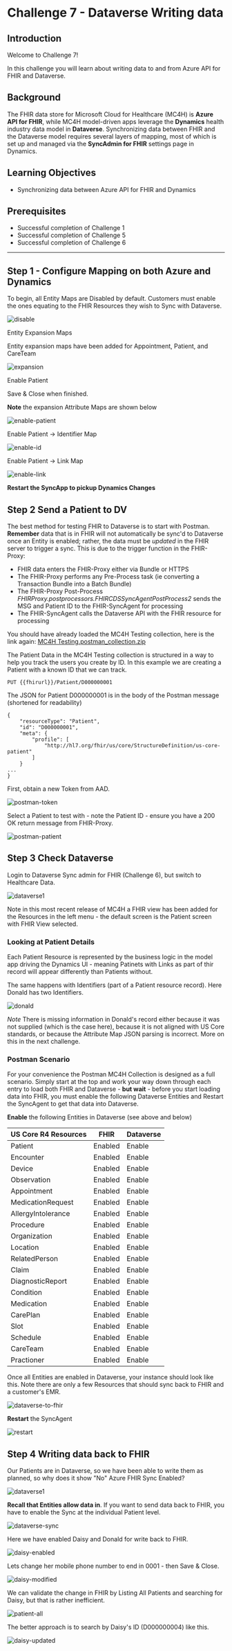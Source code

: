 #  Challenge 7 - Dataverse Writing data

## Introduction

Welcome to Challenge 7!

In this challenge you will learn about writing data to and from Azure API for FHIR and Dataverse. 

## Background
The FHIR data store for Microsoft Cloud for Healthcare (MC4H) is **Azure API for FHIR**, while MC4H model-driven apps leverage the **Dynamics** health industry data model in **Dataverse**. Synchronizing data between FHIR and the Dataverse model requires several layers of mapping, most of which is set up and managed via the **SyncAdmin for FHIR** settings page in Dynamics.

## Learning Objectives
+ Synchronizing data between Azure API for FHIR and Dynamics  


## Prerequisites
+ Successful completion of Challenge 1 
+ Successful completion of Challenge 5
+ Successful completion of Challenge 6

---

## Step 1 - Configure Mapping on both Azure and Dynamics 

To begin, all Entity Maps are Disabled by default. Customers must enable the ones equating to the FHIR Resources they wish to Sync with Dataverse. 

![disable](./media/entity-map-disable.png)


Entity Expansion Maps

Entity expansion maps have been added for Appointment, Patient, and CareTeam

![expansion](./media/expansion-maps.png)


Enable Patient 

Save & Close when finished.  

__Note__  the expansion Attribute Maps are shown below 

![enable-patient](./media/enable-patient.png)

Enable Patient -> Identifier Map

![enable-id](./media/enable-identifier.png)


Enable Patient -> Link Map

![enable-link](./media/enable-link.png)

**Restart the SyncApp to pickup Dynamics Changes**

## Step 2 Send a Patient to DV 
The best method for testing FHIR to Dataverse is to start with Postman.  **Remember** data that is in FHIR will not automatically be sync'd to Dataverse once an Entity is enabled; rather, the data must be *updated* in the FHIR server to trigger a sync. This is due to the trigger function in the FHIR-Proxy:

+ FHIR data enters the FHIR-Proxy either via Bundle or HTTPS
+ The FHIR-Proxy performs any Pre-Process task (ie converting a Transaction Bundle into a Batch Bundle)
+ The FHIR-Proxy Post-Process _FHIRProxy.postprocessors.FHIRCDSSyncAgentPostProcess2_ sends the MSG and Patient ID to the FHIR-SyncAgent for processing
+ The FHIR-SyncAgent calls the Dataverse API with the FHIR resource for processing 

You should have already loaded the MC4H Testing collection, here is the link again: [MC4H Testing.postman_collection.zip](./samples/MC4H_Testing.postman_collection.zip)  

The Patient Data in the MC4H Testing collection is structured in a way to help you track the users you create by ID.  In this example we are creating a Patient with a known ID that we can track.

```al
PUT {{fhirurl}}/Patient/D000000001
```
The JSON for Patient D000000001 is in the body of the Postman message (shortened for readability)

```al
{
    "resourceType": "Patient",
    "id": "D000000001",
    "meta": {
        "profile": [
            "http://hl7.org/fhir/us/core/StructureDefinition/us-core-patient"
        ]
    }
...
}
```

First, obtain a new Token from AAD.

![postman-token](./media/postman-token.png)

Select a Patient to test with - note the Patient ID - ensure you have a 200 OK return message from FHIR-Proxy.

![postman-patient](./media/postman-patient.png)

## Step 3 Check Dataverse
Login to Dataverse Sync admin for FHIR (Challenge 6), but switch to Healthcare Data.

![dataverse1](./media/dataverse1.png)

Note in this most recent release of MC4H a FHIR view has been added for the Resources in the left menu - the default screen is the Patient screen with FHIR View selected.

### Looking at Patient Details 
Each Patient Resource is represented by the business logic in the model app driving the Dynamics UI - meaning Patinets with Links as part of thir record will appear differently than Patients without.

The same happens with Identifiers (part of a Patient resource record). Here Donald has two Identifiers.

![donald](./media/donald.png)

_Note_ There is missing information in Donald's record either because it was not supplied (which is the case here), because it is not aligned with US Core standards, or because the Attribute Map JSON parsing is incorrect.  More on this in the next challenge.

### Postman Scenario
For your convenience the Postman MC4H Collection is designed as a full scenario. Simply start at the top and work your way down through each entry to load both FHIR and Dataverse - __but wait__ - before you start loading data into FHIR, you must enable the following Dataverse Entities and Restart the SyncAgent to get that data into Dataverse.

**Enable** the following Entities in Dataverse (see above and below)

US Core R4 Resources | FHIR    | Dataverse
---------------------|---------|----------
Patient              | Enabled | Enable 
Encounter            | Enabled | Enable 
Device               | Enabled | Enable 
Observation          | Enabled | Enable 
Appointment          | Enabled | Enable 
MedicationRequest    | Enabled | Enable 
AllergyIntolerance   | Enabled | Enable
Procedure            | Enabled | Enable 
Organization         | Enabled | Enable 
Location             | Enabled | Enable 
RelatedPerson        | Enabled | Enable
Claim                | Enabled | Enable 
DiagnosticReport     | Enabled | Enable 
Condition            | Enabled | Enable 
Medication           | Enabled | Enable 
CarePlan             | Enabled | Enable 
Slot                 | Enabled | Enable 
Schedule             | Enabled | Enable 
CareTeam             | Enabled | Enable 
Practioner           | Enabled | Enable 

Once all Entities are enabled in Dataverse, your instance should look like this.  Note there are only a few Resources that should sync back to FHIR and a customer's EMR. 


![dataverse-to-fhir](./media/dataverse-to-fhir.png)



**Restart** the SyncAgent

![restart](./media/restart.png)




## Step 4 Writing data back to FHIR 
Our Patients are in Dataverse, so we have been able to write them as planned, so why does it show "No" Azure FHIR Sync Enabled?

![dataverse1](./media/dataverse2.png)


__Recall that Entities allow data in__.  If you want to send data back to FHIR, you have to enable the Sync at the individual Patient level. 

![dataverse-sync](./media/dataverse-patient-sync.png)

Here we have enabled Daisy and Donald for write back to FHIR.  

![daisy-enabled](./media/daisy-enabled.png)

Lets change her mobile phone number to end in 0001 - then Save & Close.

![daisy-modified](./media/daisy-modified.png)


We can validate the change in FHIR by Listing All Patients and searching for Daisy, but that is rather inefficient.

![patient-all](./media/all-patients.png)


The better approach is to search by Daisy's ID (D000000004) like this.

![daisy-updated](./media/daisy-updated.png)